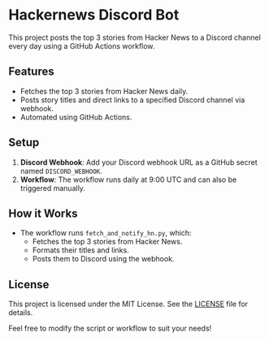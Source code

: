 # Hackernews Discord Bot

This project posts the top 3 stories from Hacker News to a Discord channel every day using a GitHub Actions workflow.

## Features
- Fetches the top 3 stories from Hacker News daily.
- Posts story titles and direct links to a specified Discord channel via webhook.
- Automated using GitHub Actions.

## Setup
1. **Discord Webhook**: Add your Discord webhook URL as a GitHub secret named `DISCORD_WEBHOOK`.
2. **Workflow**: The workflow runs daily at 9:00 UTC and can also be triggered manually.

## How it Works
- The workflow runs `fetch_and_notify_hn.py`, which:
  - Fetches the top 3 stories from Hacker News.
  - Formats their titles and links.
  - Posts them to Discord using the webhook.

## License

This project is licensed under the MIT License. See the [LICENSE](LICENSE) file for details.

Feel free to modify the script or workflow to suit your needs! 
